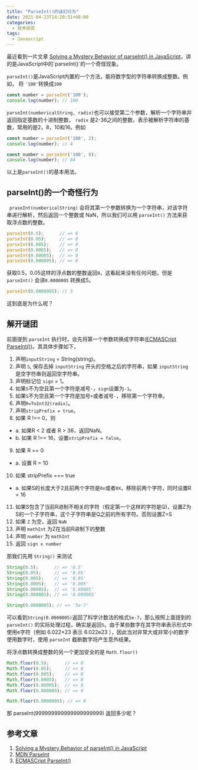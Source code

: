 ```yaml
---
title: "ParseInt()的迷幻行为"
date: 2021-04-23T14:20:51+08:00
categories:
  - 技术研究
tags:
  - Javascript
---
```


最近看到一片文章 [Solving a Mystery Behavior of parseInt() in JavaScript]([https://dmitripavlutin.com/parseint-mystery-javascript/](https://dmitripavlutin.com/parseint-mystery-javascript/))，讲的是JavaScript中的`parseInt()`的一个奇怪现象。

`parseInt()`是JavaScript内置的一个方法，能将数字型的字符串转换成整数。例如， 将 `'100'`转换成`100`

```js
const number = parseInt('100');
console.log(number); // 100
```

`parseInt(numbericalString, radix)`也可以接受第二个参数，解析一个字符串并返回指定基数的十进制整数， `radix` 是2-36之间的整数，表示被解析字符串的基数，常用的是2，8，10和16。例如

```js
const number = parseInt('100', 2);
console.log(number); // 4

const number = parseInt('100', 8);
console.log(number); // 64
```

以上是`parseInt()`的基本用法。

## parseInt()的一个奇怪行为

` praseInt(numbericalString)` 会将其第一个参数转换为一个字符串，对该字符串进行解析，然后返回一个整数或 NaN，所以我们可以用 `parseInt()` 方法来获取浮点数的整数。

```js
parseInt(0.5);      // => 0
parseInt(0.05);     // => 0
parseInt(0.005);    // => 0
parseInt(0.0005);   // => 0
parseInt(0.00005);  // => 0
parseInt(0.000005); // => 0
```

获取0.5，0.05这样的浮点数的整数返回`0`，这看起来没有任何问题。但是 `parseInt()` 会讲`0.0000005` 转换成5。

```js
parseInt(0.0000005); // 5
```

这到底是为什么呢？

## 解开谜团

前面提到 `parseInt` 执行时，会先将第一个参数转换成字符串([ECMASCript ParseInt()](https://262.ecma-international.org/5.1/#sec-15.1.2.2))。其具体步骤如下，

1. 声明`inputString` = String(string)。
2. 声明 `S`, 保存去掉 `inputString` 开头的空格之后的字符串，如果 `inputString` 是空字符串则返回空字符串。
3. 声明标记位 `sign` = 1。
4. 如果`S`不为空且第一个字符是减号`-`，`sign`设置为`-1`。
5. 如果`S`不为空且第一个字符是加号`+`或者减号`-`，移除第一个字符串。
6. 声明`R=ToInt32(radix)`。
7. 声明`stripPrefix = true`。
8. 如果 R !== 0，则
  - a. 如果R < 2 或者 R > 36，返回NaN。
  - b. 如果 R !== 16，设置`stripPrefix = false`。
9. 如果 R == 0
  - a. 设置 R = 10
10. 如果 stripPrefix === true
  - a. 如果S的长度大于2且前两个字符是`0x`或者`0X`，移除前两个字符，同时设置R = 16
11. 如果S包含了当前R进制不相关的字符（假定第一个这样的字符是Q)，设置Z为S的一个子字符串，这个子字符串是Q之前的所有字符。否则设置Z=S
12. 如果 `Z` 为空，返回 `NaN`
13. 声明 `mathInt` 为Z在当前R进制下的整数
14. 声明 `number` 为 `mathInt`
15. 返回 `sign x number`

那我们先用 `String()` 来测试

```js
String(0.5);      // => '0.5'
String(0.05);     // => '0.05'
String(0.005);    // => '0.05'
String(0.0005);   // => '0.005' 
String(0.00005);  // => '0.00005'
String(0.000005); // => '0.000005'

String(0.0000005); // => '5e-7'
```

可以看到`String(0.0000005)`返回了科学计数法的格式`5e-7`，那么按照上面提到的 `parseInt()` 的实际处理过程，确实是返回`5`。由于某些数字在其字符串表示形式中使用e字符（例如 6.022×23 表示 6.022e23 ），因此当对非常大或非常小的数字使用数字时，使用 `parseInt` 截断数字将产生意外结果。 

将浮点数转换成整数的另一个更加安全的是 `Math.floor()`

```js
Math.floor(0.5);      // => 0
Math.floor(0.05);     // => 0
Math.floor(0.005);    // => 0
Math.floor(0.0005);   // => 0
Math.floor(0.00005);  // => 0
Math.floor(0.000005); // => 0

Math.floor(0.0000005); // => 0
```

那 parseInt(999999999999999999999) 返回多少呢？


## 参考文章

1. [Solving a Mystery Behavior of parseInt() in JavaScript](https://dmitripavlutin.com/parseint-mystery-javascript/)
2. [MDN ParseInt](https://developer.mozilla.org/zh-CN/docs/Web/JavaScript/Reference/Global_Objects/parseInt)
3. [ECMASCript ParseInt()](https://262.ecma-international.org/5.1/#sec-15.1.2.2)